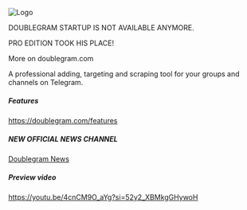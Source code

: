 
![Logo](https://www.doublegram.com/img/github-dblgrm-social.png)


DOUBLEGRAM STARTUP IS NOT AVAILABLE ANYMORE.

PRO EDITION TOOK HIS PLACE!

More on doublegram.com

A professional adding, targeting and scraping tool for your groups and channels on Telegram.

##### Features
https://doublegram.com/features

##### NEW OFFICIAL NEWS CHANNEL
[Doublegram News](https://t.me/doublegram_news)


##### Preview video
https://youtu.be/4cnCM9O_aYg?si=52y2_XBMkgGHywoH
